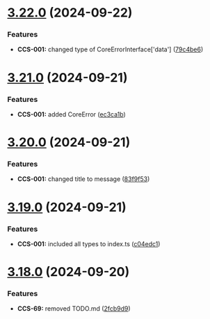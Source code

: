 # [3.22.0](https://github.com/CyberT33N/ErrorManager/compare/v3.21.0...v3.22.0) (2024-09-22)


### Features

* **CCS-001:** changed type of CoreErrorInterface['data'] ([79c4be6](https://github.com/CyberT33N/ErrorManager/commit/79c4be6c25adba67a25e078eb2069fa581558a7f))



# [3.21.0](https://github.com/CyberT33N/ErrorManager/compare/v3.20.0...v3.21.0) (2024-09-21)


### Features

* **CCS-001:** added CoreError ([ec3ca1b](https://github.com/CyberT33N/ErrorManager/commit/ec3ca1bbbfeb41270c3ca691e4d2696c70f97867))



# [3.20.0](https://github.com/CyberT33N/ErrorManager/compare/v3.19.0...v3.20.0) (2024-09-21)


### Features

* **CCS-001:** changed title to message ([83f9f53](https://github.com/CyberT33N/ErrorManager/commit/83f9f538094b83d22807adbadfc1d29c5f769a35))



# [3.19.0](https://github.com/CyberT33N/ErrorManager/compare/v3.18.0...v3.19.0) (2024-09-21)


### Features

* **CCS-001:** included all types to index.ts ([c04edc1](https://github.com/CyberT33N/ErrorManager/commit/c04edc13ce2154a52f7f735cd88219eba33debd0))



# [3.18.0](https://github.com/CyberT33N/ErrorManager/compare/v3.17.0...v3.18.0) (2024-09-20)


### Features

* **CCS-69:** removed TODO.md ([2fcb9d9](https://github.com/CyberT33N/ErrorManager/commit/2fcb9d98d9b5b95954c16a6857ef81ff3dde1d4b))



